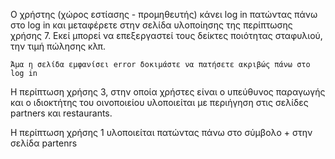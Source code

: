 Ο χρήστης (χώρος εστίασης - προμηθευτής) κάνει log in πατώντας πάνω στο log in και μεταφέρετε στην σελίδα υλοποίησης της περίπτωσης χρήσης 7.
Εκεί μπορεί να επεξεργαστεί τους δείκτες ποιότητας σταφυλιού, την τιμή πώλησης κλπ.

    Άμα η σελίδα εμφανίσει error δοκιμάστε να πατήσετε ακριβώς πάνω στο log in
    
Η περίπτωση χρήσης 3, στην οποία χρήστες είναι ο υπεύθυνος παραγωγής και ο ιδιοκτήτης του οινοποιείου υλοποιείται με περιήγηση στις σελίδες partners και restaurants.

Η περίπτωση χρήσης 1 υλοποιείται πατώντας πάνω στο σύμβολο + στην σελίδα partenrs
